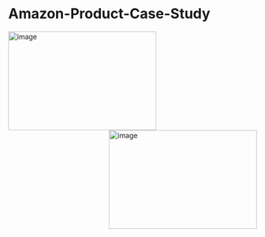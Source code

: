 # Amazon-Product-Case-Study

<img align ="left" width="300" height="200" alt="image" src="https://github.com/user-attachments/assets/076e8169-89ff-46f5-abc3-652388edeab9">
<img align ="right" width="300" height="200" alt="image" src="https://github.com/user-attachments/assets/c3aa5f76-69a8-493c-b692-57a6ef9bdb42">

